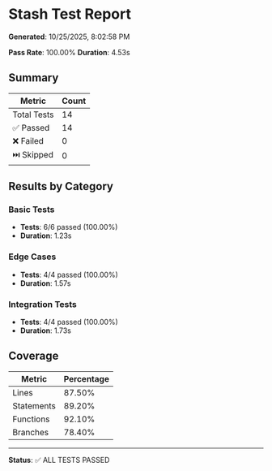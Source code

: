# Stash Test Report

**Generated**: 10/25/2025, 8:02:58 PM

**Pass Rate**: 100.00%
**Duration**: 4.53s

## Summary

| Metric | Count |
|--------|-------|
| Total Tests | 14 |
| ✅ Passed | 14 |
| ❌ Failed | 0 |
| ⏭️ Skipped | 0 |

## Results by Category

### Basic Tests

- **Tests**: 6/6 passed (100.00%)
- **Duration**: 1.23s

### Edge Cases

- **Tests**: 4/4 passed (100.00%)
- **Duration**: 1.57s

### Integration Tests

- **Tests**: 4/4 passed (100.00%)
- **Duration**: 1.73s

## Coverage

| Metric | Percentage |
|--------|------------|
| Lines | 87.50% |
| Statements | 89.20% |
| Functions | 92.10% |
| Branches | 78.40% |

---

**Status**: ✅ ALL TESTS PASSED
